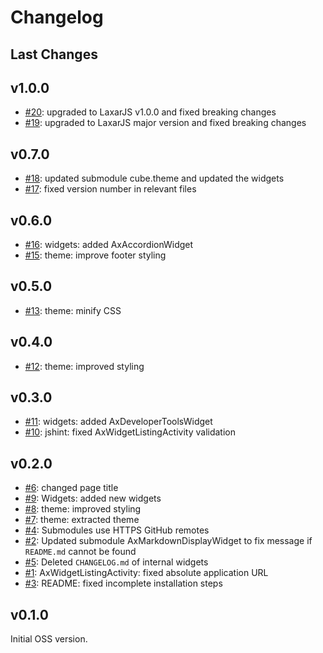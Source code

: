 # Changelog

## Last Changes


## v1.0.0

- [#20](https://github.com/LaxarJS/widget-browser/issues/20): upgraded to LaxarJS v1.0.0 and fixed breaking changes
- [#19](https://github.com/LaxarJS/widget-browser/issues/19): upgraded to LaxarJS major version and fixed breaking changes


## v0.7.0

- [#18](https://github.com/LaxarJS/widget-browser/issues/18): updated submodule cube.theme and updated the widgets
- [#17](https://github.com/LaxarJS/widget-browser/issues/17): fixed version number in relevant files


## v0.6.0

- [#16](https://github.com/LaxarJS/widget-browser/issues/16): widgets: added AxAccordionWidget
- [#15](https://github.com/LaxarJS/widget-browser/issues/15): theme: improve footer styling


## v0.5.0

- [#13](https://github.com/LaxarJS/widget-browser/issues/13): theme: minify CSS


## v0.4.0

- [#12](https://github.com/LaxarJS/widget-browser/issues/12): theme: improved styling


## v0.3.0

- [#11](https://github.com/LaxarJS/widget-browser/issues/11): widgets: added AxDeveloperToolsWidget
- [#10](https://github.com/LaxarJS/widget-browser/issues/10): jshint: fixed AxWidgetListingActivity validation


## v0.2.0

- [#6](https://github.com/LaxarJS/widget-browser/issues/6): changed page title
- [#9](https://github.com/LaxarJS/widget-browser/issues/9): Widgets: added new widgets
- [#8](https://github.com/LaxarJS/widget-browser/issues/8): theme: improved styling
- [#7](https://github.com/LaxarJS/widget-browser/issues/7): theme: extracted theme
- [#4](https://github.com/LaxarJS/widget-browser/issues/4): Submodules use HTTPS GitHub remotes
- [#2](https://github.com/LaxarJS/widget-browser/issues/2): Updated submodule AxMarkdownDisplayWidget to fix message if `README.md` cannot be found
- [#5](https://github.com/LaxarJS/widget-browser/issues/5): Deleted `CHANGELOG.md` of internal widgets
- [#1](https://github.com/LaxarJS/widget-browser/issues/1): AxWidgetListingActivity: fixed absolute application URL
- [#3](https://github.com/LaxarJS/widget-browser/issues/3): README: fixed incomplete installation steps


## v0.1.0

Initial OSS version.

